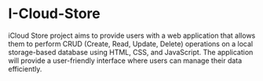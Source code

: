 # I-Cloud-Store
iCloud Store project aims to provide users with a web application that allows them to perform CRUD (Create, Read, Update, Delete) operations on a local storage-based database using HTML, CSS, and JavaScript. The application will provide a user-friendly interface where users can manage their data efficiently.
